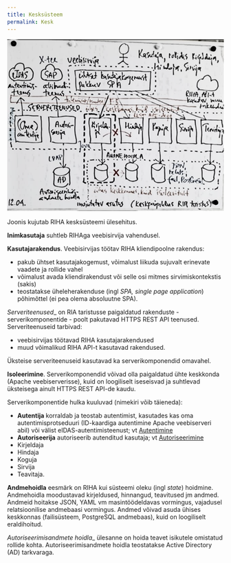 ```yaml
---
title: Kesksüsteem
permalink: Kesk
---
```



![](img/JOONIS-1204-02.PNG)

Joonis kujutab RIHA kesksüsteemi ülesehitus.

__Inimkasutaja__ suhtleb RIHAga veebisirvija vahendusel.

__Kasutajarakendus__. Veebisirvijas töötav RIHA kliendipoolne rakendus:
- pakub ühtset kasutajakogemust, võimalust liikuda sujuvalt erinevate vaadete ja rollide vahel
- võimalust avada kliendirakendust või selle osi mitmes sirvimiskontekstis (sakis)
- teostatakse üheleherakenduse (ingl _SPA, single page application_) põhimõttel (ei pea olema absoluutne SPA).

_Serveriteenused__ on RIA taristusse paigaldatud rakenduste - serverikomponentide - poolt pakutavad HTTPS REST API teenused. Serveriteenuseid tarbivad:
- veebisirvijas töötavad RIHA kasutajarakendused
- muud võimalikud RIHA API-t kasutavad rakendused.

Üksteise serveriteenuseid kasutavad ka serverikomponendid omavahel.

__Isoleerimine__. Serverikomponendid võivad olla paigaldatud ühte keskkonda (Apache veebiserverisse), kuid on loogiliselt iseseisvad ja suhtlevad üksteisega ainult HTTPS REST API-de kaudu.

Serverikomponentide hulka kuuluvad (nimekiri võib täieneda):
- __Autentija__ korraldab ja teostab autentimist, kasutades kas oma autentimisprotseduuri (ID-kaardiga autentimine Apache veebiserveri abil) või välist eIDAS-autentimisteenust; vt [Autentimine](Autentimine)
- __Autoriseerija__ autoriseerib autenditud kasutaja; vt [Autoriseerimine](Autoriseerimine)
- Kirjeldaja
- Hindaja
- Koguja
- Sirvija
- Teavitaja.

__Andmehoidla__ eesmärk on RIHA kui süsteemi oleku (ingl _state_) hoidmine. Andmehoidla moodustavad kirjeldused, hinnangud, teavitused jm andmed. Andmeid hoitakse JSON, YAML vm masintöödeldavas vormingus, vajadusel relatsioonilise andmebaasi vormingus. Andmed võivad asuda ühises keskkonnas (failisüsteem, PostgreSQL andmebaas), kuid on loogiliselt eraldihoitud.

_Autoriseerimisandmete hoidla__ ülesanne on hoida teavet isikutele omistatud rollide kohta. Autoriseerimisandmete hoidla teostatakse Active Directory (AD) tarkvaraga.



